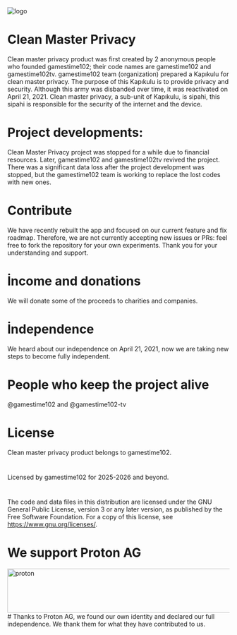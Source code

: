<img src="https://avatars.githubusercontent.com/u/185417194?s=200&v=4" alt="logo" style="max-width: 100%;">

# Clean Master Privacy

Clean master privacy product was first created by 2 anonymous people who founded gamestime102; their code names are gamestime102 and gamestime102tv. gamestime102 team (organization) prepared a Kapıkulu for clean master privacy. The purpose of this Kapıkulu is to provide privacy and security.
Although this army was disbanded over time, it was reactivated on April 21, 2021. Clean master privacy, a sub-unit of Kapıkulu, is sipahi, this sipahi is responsible for the security of the internet and the device. 

# Project developments:

Clean Master Privacy project was stopped for a while due to financial resources. Later, gamestime102 and gamestime102tv revived the project. There was a significant data loss after the project development was stopped, but the gamestime102 team is working to replace the lost codes with new ones.

# Contribute

We have recently rebuilt the app and focused on our current feature and fix roadmap. Therefore, we are not currently accepting new issues or PRs: feel free to fork the repository for your own experiments. Thank you for your understanding and support.

# İncome and donations

We will donate some of the proceeds to charities and companies.

# İndependence

We heard about our independence on April 21, 2021, now we are taking new steps to become fully independent.

# People who keep the project alive

@gamestime102 and @gamestime102-tv

# License

Clean master privacy product belongs to gamestime102.
#                                                 
Licensed by gamestime102 for 2025-2026 and beyond.
#                                                     
The code and data files in this distribution are licensed under the GNU General Public License, version 3 or any later version, as published by the Free Software Foundation. For a copy of this license, see https://www.gnu.org/licenses/.

# We support Proton AG

<img src="https://github.com/user-attachments/assets/8472e1a0-5605-404e-b906-1e8b69275595" alt="proton" size="300" height="100" width="1000" data-view-component="true"     class="proton">   # Thanks to Proton AG, we found our own identity and declared our full independence. We thank them for what they have contributed to us.

